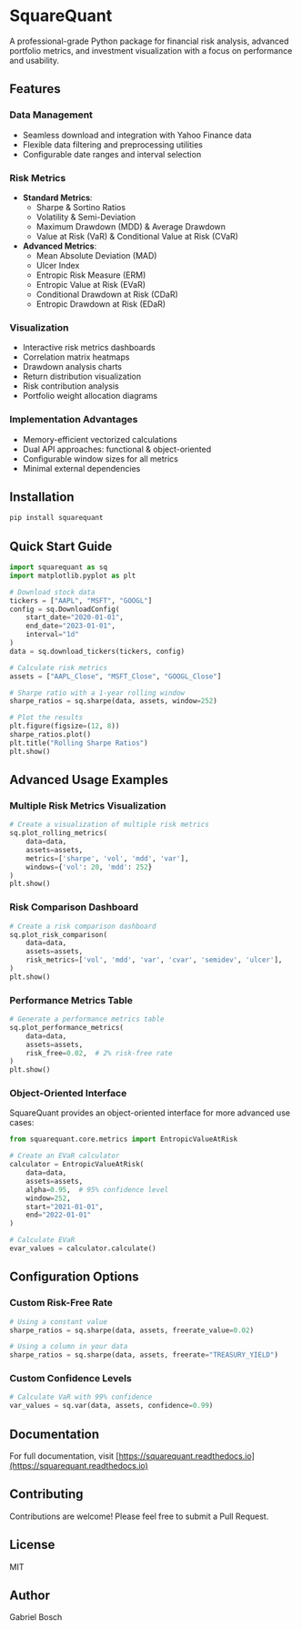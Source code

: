 # SquareQuant

A professional-grade Python package for financial risk analysis, advanced portfolio metrics, and investment visualization with a focus on performance and usability.

## Features

### Data Management
- Seamless download and integration with Yahoo Finance data
- Flexible data filtering and preprocessing utilities
- Configurable date ranges and interval selection

### Risk Metrics
- **Standard Metrics**:
  - Sharpe & Sortino Ratios
  - Volatility & Semi-Deviation
  - Maximum Drawdown (MDD) & Average Drawdown
  - Value at Risk (VaR) & Conditional Value at Risk (CVaR)
- **Advanced Metrics**:
  - Mean Absolute Deviation (MAD)
  - Ulcer Index
  - Entropic Risk Measure (ERM)
  - Entropic Value at Risk (EVaR)
  - Conditional Drawdown at Risk (CDaR)
  - Entropic Drawdown at Risk (EDaR)

### Visualization
- Interactive risk metrics dashboards
- Correlation matrix heatmaps
- Drawdown analysis charts
- Return distribution visualization
- Risk contribution analysis
- Portfolio weight allocation diagrams

### Implementation Advantages
- Memory-efficient vectorized calculations
- Dual API approaches: functional & object-oriented
- Configurable window sizes for all metrics
- Minimal external dependencies

## Installation

```bash
pip install squarequant
```

## Quick Start Guide

```python
import squarequant as sq
import matplotlib.pyplot as plt

# Download stock data
tickers = ["AAPL", "MSFT", "GOOGL"]
config = sq.DownloadConfig(
    start_date="2020-01-01",
    end_date="2023-01-01",
    interval="1d"
)
data = sq.download_tickers(tickers, config)

# Calculate risk metrics
assets = ["AAPL_Close", "MSFT_Close", "GOOGL_Close"]

# Sharpe ratio with a 1-year rolling window
sharpe_ratios = sq.sharpe(data, assets, window=252)

# Plot the results
plt.figure(figsize=(12, 8))
sharpe_ratios.plot()
plt.title("Rolling Sharpe Ratios")
plt.show()
```

## Advanced Usage Examples

### Multiple Risk Metrics Visualization

```python
# Create a visualization of multiple risk metrics
sq.plot_rolling_metrics(
    data=data,
    assets=assets,
    metrics=['sharpe', 'vol', 'mdd', 'var'],
    windows={'vol': 20, 'mdd': 252}
)
plt.show()
```

### Risk Comparison Dashboard

```python
# Create a risk comparison dashboard
sq.plot_risk_comparison(
    data=data,
    assets=assets,
    risk_metrics=['vol', 'mdd', 'var', 'cvar', 'semidev', 'ulcer'],
)
plt.show()
```

### Performance Metrics Table

```python
# Generate a performance metrics table
sq.plot_performance_metrics(
    data=data,
    assets=assets,
    risk_free=0.02,  # 2% risk-free rate
)
plt.show()
```

### Object-Oriented Interface

SquareQuant provides an object-oriented interface for more advanced use cases:

```python
from squarequant.core.metrics import EntropicValueAtRisk

# Create an EVaR calculator
calculator = EntropicValueAtRisk(
    data=data,
    assets=assets,
    alpha=0.95,  # 95% confidence level
    window=252,
    start="2021-01-01",
    end="2022-01-01"
)

# Calculate EVaR
evar_values = calculator.calculate()
```

## Configuration Options

### Custom Risk-Free Rate

```python
# Using a constant value
sharpe_ratios = sq.sharpe(data, assets, freerate_value=0.02)

# Using a column in your data
sharpe_ratios = sq.sharpe(data, assets, freerate="TREASURY_YIELD")
```

### Custom Confidence Levels

```python
# Calculate VaR with 99% confidence
var_values = sq.var(data, assets, confidence=0.99)
```

## Documentation

For full documentation, visit [https://squarequant.readthedocs.io](https://squarequant.readthedocs.io)

## Contributing

Contributions are welcome! Please feel free to submit a Pull Request.

## License

MIT

## Author

Gabriel Bosch